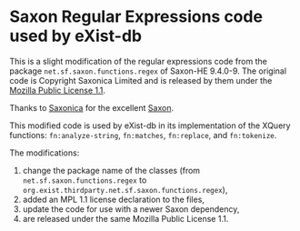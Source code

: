 # Saxon Regular Expressions code used by eXist-db

This is a slight modification of the regular expressions code from the package `net.sf.saxon.functions.regex` of Saxon-HE 9.4.0-9.
The original code is Copyright Saxonica Limited and is released by them under the [Mozilla Public License 1.1](https://www.mozilla.org/en-US/MPL/1.1/).

Thanks to [Saxonica](https://www.saxonica.com/) for the excellent [Saxon](http://saxon.sourceforge.net/).

This modified code is used by eXist-db in its implementation of the XQuery functions: `fn:analyze-string`, `fn:matches`, `fn:replace`, and `fn:tokenize`.

The modifications:
 
1. change the package name of the classes (from `net.sf.saxon.functions.regex` to `org.exist.thirdparty.net.sf.saxon.functions.regex`),
2. added an MPL 1.1 license declaration to the files,
2. update the code for use with a newer Saxon dependency,
3. are released under the same Mozilla Public License 1.1.
